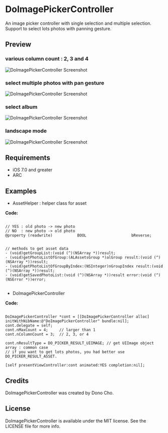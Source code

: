 DoImagePickerController
=======================

An image picker controller with single selection and multiple selection. Support to select lots photos with panning gesture.

## Preview

### various column count : 2, 3 and 4
![DoImagePickerController Screenshot](https://raw.github.com/donobono/DoImagePickerController/master/p1.jpg)

### select multiple photos with pan gesture
![DoImagePickerController Screenshot](https://raw.github.com/donobono/DoImagePickerController/master/p2.jpg)

### select album
![DoImagePickerController Screenshot](https://raw.github.com/donobono/DoImagePickerController/master/p3.jpg)

### landscape mode
![DoImagePickerController Screenshot](https://raw.github.com/donobono/DoImagePickerController/master/p4.jpg)

## Requirements
- iOS 7.0 and greater
- ARC



## Examples

- AssetHelper : helper class for asset

**Code:**

```objc

// YES : old photo -> new photo
// NO  : new photo -> old photo
@property (readwrite)           BOOL                    bReverse;


// methods to get asset data
- (void)getGroupList:(void (^)(NSArray *))result;
- (void)getPhotoListOfGroup:(ALAssetsGroup *)alGroup result:(void (^)(NSArray *))result;
- (void)getPhotoListOfGroupByIndex:(NSInteger)nGroupIndex result:(void (^)(NSArray *))result;
- (void)getSavedPhotoList:(void (^)(NSArray *))result error:(void (^)(NSError *))error;


```


- DoImagePickerController

**Code:**

```objc

DoImagePickerController *cont = [[DoImagePickerController alloc] initWithNibName:@"DoImagePickerController" bundle:nil];
cont.delegate = self;
cont.nMaxCount = 4;     // larger than 1
cont.nColumnCount = 3;  // 2, 3, or 4

cont.nResultType = DO_PICKER_RESULT_UIIMAGE; // get UIImage object array : common case
// if you want to get lots photos, you had better use DO_PICKER_RESULT_ASSET.

[self presentViewController:cont animated:YES completion:nil];

```


## Credits

DoImagePickerController was created by Dono Cho.


## License

DoImagePickerController is available under the MIT license. See the LICENSE file for more info.
